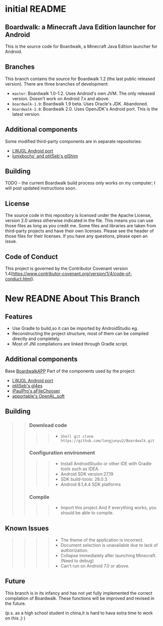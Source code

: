 # initial README
## Boardwalk: a Minecraft Java Edition launcher for Android 
This is the source code for Boardwalk, a Minecraft Java Edition launcher for Android. 
## Branches 
This branch contains the source for Boardwalk 1.2 (the last public released version). 
There are three branches of development: 
- `master`: Boardwalk 1.0-1.2. Uses Android's own JVM. The only released version. Doesn't work on Android 7.x and above.
- `boardwalk-1.9`: Boardwalk 1.9 beta. Uses Oracle's JDK. Abandoned.
- `boardwalk-2.0`: Boardwalk 2.0. Uses OpenJDK's Android port. This is the latest version. 
## Additional components 
Some modified third-party components are in separate repositories: 
- [LWJGL Android port](https://github.com/BoardwalkApp/boardwalk-lwjgl)
- [lunixbochs' and ptitSeb's glShim](https://github.com/BoardwalkApp/boardwalk-glshim) 
## Building 
TODO - the current Boardwalk build process only works on my computer; I will post updated instructions soon. 
## License 
The source code in this repository is licensed under the Apache License, version 2.0 unless otherwise indicated in the file. 
This means you can use those files as long as you credit me. 
Some files and libraries are taken from third-party projects and have their own licenses. Please see the header of those files for their licenses. 
If you have any questions, please open an issue. 
## Code of Conduct 
This project is governed by the Contributor Covenant version 1.4(https://www.contributor-covenant.org/version/1/4/code-of-conduct.html). 
# New READNE About This Branch  
## Features
- Use Gradle to build,so it can be imported by AndroidStudio eg.
- Reconstructing the project structure, most of them can be compiled directly and completely.
- Most of JNI compilations are linked through Gradle script.
## Additional components
Base [BoardwalkAPP](https://github.com/BoardwalkAPP)
Part of the components used by the project:
- [LWJGL Android port](https://github.com/BoardwalkApp/boardwalk-lwjgl)
- [ptitSeb's gl4es](https://github.com/ptitSeb/gl4es)
- [iPaulPro's aFileChooser](https://github.com/iPaulPro/aFileChooser)
- [apportable's OpenAL_soft](https://github.com/apportable/openal-soft)
## Building
>>### Download code
>>>>- ```Shell git clone https://github.com/longjunyu2/Boardwalk.git```
>>### Configuration environment
>>>>- Install AndroidStudio or other IDE with Gradle tools such as IDEA.
>>>>- Android SDK version:27,19
>>>>- SDK build-tools: 28.0.3
>>>>- Android 8.1,4.4 SDK platforms
>>### Compile
>>>>- Import this project.And if everything works, you should be able to compile.
## Known Issues
>>>>- The theme of the application is incorrect.
>>>>- Document selection is unavailable due to lack of authorization.
>>>>- Collapse immediately after launching Minecraft.(Need to debug)
>>>>- Can't run on Android 7.0 or above.
## Future
This branch is in its infancy and has not yet fully implemented the correct compilation of Boardwalk. 
These functions will be improved and revised in the future.

(p.s. as a high school student in china,it is hard to hava extra time to work on this ;) )
